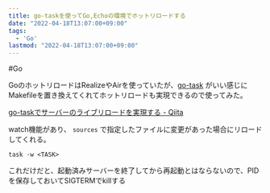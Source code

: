 ```yaml
---
title: go-taskを使ってGo,Echoの環境でホットリロードする
date: "2022-04-18T13:07:00+09:00"
tags:
  - 'Go'
lastmod: "2022-04-18T13:07:00+09:00"
---
```


#Go

GoのホットリロードはRealizeやAirを使っていたが、[go-task](https://github.com/go-task/task) がいい感じにMakefileを置き換えてくれてホットリロードも実現できるので使ってみた。

[go-taskでサーバーのライブリロードを実現する - Qiita](https://qiita.com/croquette0212/items/dab91c1075c1f3ac7b8d)

watch機能があり、 `sources` で指定したファイルに変更があった場合にリロードしてくれる。

```shell
task -w <TASK>
```

これだけだと、起動済みサーバーを終了してから再起動とはならないので、PIDを保存しておいてSIGTERMでkillする
